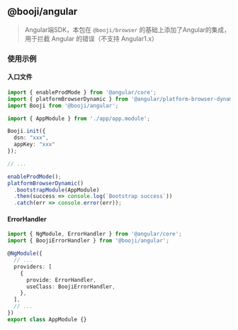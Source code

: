 ## @booji/angular

> Angular端SDK，本包在 `@booji/browser` 的基础上添加了Angular的集成，用于拦截 Angular 的错误（不支持 Angular1.x）

### 使用示例

#### 入口文件

```ts
import { enableProdMode } from '@angular/core';
import { platformBrowserDynamic } from '@angular/platform-browser-dynamic';
import Booji from '@booji/angular';

import { AppModule } from './app/app.module';

Booji.init({
  dsn: "xxx",
  appKey: "xxx"
});

// ...

enableProdMode();
platformBrowserDynamic()
  .bootstrapModule(AppModule)
  .then(success => console.log(`Bootstrap success`))
  .catch(err => console.error(err));
```

#### ErrorHandler

```ts
import { NgModule, ErrorHandler } from '@angular/core';
import { BoojiErrorHandler } from '@booji/angular';

@NgModule({
  // ...
  providers: [
    {
      provide: ErrorHandler,
      useClass: BoojiErrorHandler,
    },
  ],
  // ...
})
export class AppModule {}
```